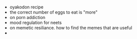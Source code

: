 - oyakodon recipe
- the correct number of eggs to eat is "more"
-  on porn addiction
- mood regulation for neets
- on memetic resiliance. how to find the memes that are useful
- 
